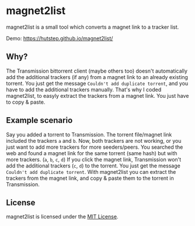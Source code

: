 # magnet2list
magnet2list is a small tool which converts a magnet link to a tracker list.

Demo: https://hutstep.github.io/magnet2list/
## Why?
The Transmission bittorrent client (maybe others too) doesn't automatically add the additional trackers (if any) from a magnet link to an already existing torrent. You just get the message `Couldn't add duplicate torrent`, and you have to add the additional trackers manually.
That's why I coded magnet2list, to easyly extract the trackers from a magnet link.
You just have to copy & paste.
## Example scenario
Say you added a torrent to Transmission. The torrent file/magnet link included the trackers `a` and `b`.
Now, both trackers are not working, or you just want to add more trackers for more seeders/peers.
You searched the web and found a magnet link for the same torrent (same hash) but with more trackers. (`a`, `b`, `c`, `d`)
If you click the magnet link, Transmission won't add the additional trackers (`c`, `d`) to the torrent.
You just get the message `Couldn't add duplicate torrent`.
With magnet2list you can extract the trackers from the magnet link, and copy & paste them to the torrent in Transmission.
## License
magnet2list is licensed under the [MIT License](https://github.com/hutstep/magnet2list/blob/master/LICENSE).

